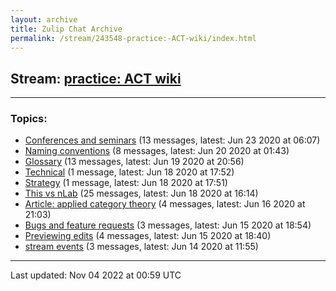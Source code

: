 ```yaml
---
layout: archive
title: Zulip Chat Archive
permalink: /stream/243548-practice:-ACT-wiki/index.html
---
```


## Stream: [practice: ACT wiki](https://mattecapu.github.io/ct-zulip-archive/stream/243548-practice:-ACT-wiki/index.html)
---

### Topics:

* [Conferences and seminars](topic/topic_Conferences.20and.20seminars.html) (13 messages, latest: Jun 23 2020 at 06:07)
* [Naming conventions](topic/topic_Naming.20conventions.html) (8 messages, latest: Jun 20 2020 at 01:43)
* [Glossary](topic/topic_Glossary.html) (13 messages, latest: Jun 19 2020 at 20:56)
* [Technical](topic/topic_Technical.html) (1 message, latest: Jun 18 2020 at 17:52)
* [Strategy](topic/topic_Strategy.html) (1 message, latest: Jun 18 2020 at 17:51)
* [This vs nLab](topic/topic_This.20vs.20nLab.html) (25 messages, latest: Jun 18 2020 at 16:14)
* [Article: applied category theory](topic/topic_Article.3A.20applied.20category.20theory.html) (4 messages, latest: Jun 16 2020 at 21:03)
* [Bugs and feature requests](topic/topic_Bugs.20and.20feature.20requests.html) (3 messages, latest: Jun 15 2020 at 18:54)
* [Previewing edits](topic/topic_Previewing.20edits.html) (4 messages, latest: Jun 15 2020 at 18:40)
* [stream events](topic/topic_stream.20events.html) (3 messages, latest: Jun 14 2020 at 11:55)

<hr><p>Last updated: Nov 04 2022 at 00:59 UTC</p>